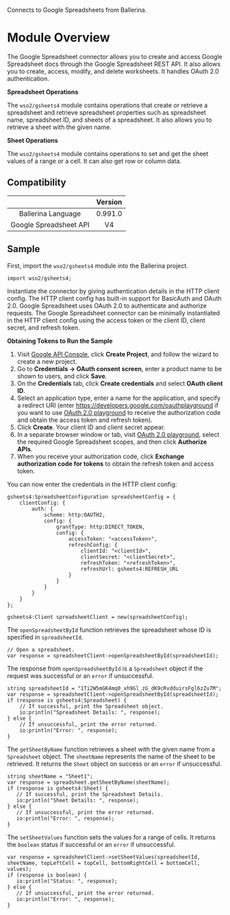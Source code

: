 Connects to Google Spreadsheets from Ballerina.

# Module Overview

The Google Spreadsheet connector allows you to create and access Google Spreadsheet docs through the Google Spreadsheet REST API. It also allows you to create, access, modify, and delete worksheets. It handles OAuth 2.0 authentication.

**Spreadsheet Operations**

The `wso2/gsheets4` module contains operations that create or retrieve a spreadsheet and retrieve spreadsheet properties such as spreadsheet name, spreadsheet ID, and sheets of a spreadsheet. It also allows you to retrieve a sheet with the given name.

**Sheet Operations**

The `wso2/gsheets4` module contains operations to set and get the sheet values of a range or a cell. It can also get row or column data.

## Compatibility

|                             |       Version               |
|:---------------------------:|:---------------------------:|
| Ballerina Language          | 0.991.0                     |
| Google Spreadsheet API      | V4                          |

## Sample

First, import the `wso2/gsheets4` module into the Ballerina project.

```ballerina
import wso2/gsheets4;
```

Instantiate the connector by giving authentication details in the HTTP client config. The HTTP client config has built-in support for BasicAuth and OAuth 2.0. Google Spreadsheet uses OAuth 2.0 to authenticate and authorize requests. The Google Spreadsheet connector can be minimally instantiated in the HTTP client config using the access token or the client ID, client secret, and refresh token.

**Obtaining Tokens to Run the Sample**

1. Visit [Google API Console](https://console.developers.google.com), click **Create Project**, and follow the wizard to create a new project.
2. Go to **Credentials -> OAuth consent screen**, enter a product name to be shown to users, and click **Save**.
3. On the **Credentials** tab, click **Create credentials** and select **OAuth client ID**. 
4. Select an application type, enter a name for the application, and specify a redirect URI (enter https://developers.google.com/oauthplayground if you want to use 
[OAuth 2.0 playground](https://developers.google.com/oauthplayground) to receive the authorization code and obtain the 
access token and refresh token). 
5. Click **Create**. Your client ID and client secret appear. 
6. In a separate browser window or tab, visit [OAuth 2.0 playground](https://developers.google.com/oauthplayground), select the required Google Spreadsheet scopes, and then click **Authorize APIs**.
7. When you receive your authorization code, click **Exchange authorization code for tokens** to obtain the refresh token and access token. 

You can now enter the credentials in the HTTP client config:
```ballerina
gsheets4:SpreadsheetConfiguration spreadsheetConfig = {
    clientConfig: {
        auth: {
            scheme: http:OAUTH2,
            config: {
                grantType: http:DIRECT_TOKEN,
                config: {
                    accessToken: "<accessToken>",
                    refreshConfig: {
                        clientId: "<clientId>",
                        clientSecret: "<clientSecret>",
                        refreshToken: "<refreshToken>",
                        refreshUrl: gsheets4:REFRESH_URL
                    }
                }
            }
        }
    }   
};

gsheets4:Client spreadsheetClient = new(spreadsheetConfig);
```

The `openSpreadsheetById` function retrieves the spreadsheet whose ID is specified in `spreadsheetId`.
```ballerina
// Open a spreadsheet.
var response = spreadsheetClient->openSpreadsheetById(spreadsheetId);
```

The response from `openSpreadsheetById` is a `Spreadsheet` object if the request was successful or an `error` if unsuccessful.

```ballerina
string spreadsheetId = "1Ti2W5mGK4mq0_xh9Gl_zG_dK9cRvdduirsFgl6zZu7M";
var response = spreadsheetClient->openSpreadsheetById(spreadsheetId);
if (response is gsheets4:Spreadsheet) {
    // If successful, print the Spreadsheet object.
    io:println("Spreadsheet Details: ", response);
} else {
    // If unsuccessful, print the error returned.
    io:println("Error: ", response);
}
```

The `getSheetByName` function retrieves a sheet with the given name from a `Spreadsheet` object. The `sheetName` represents the name of the sheet to be retrieved. It returns the `Sheet` object on success or an `error` if unsuccessful.
```ballerina
string sheetName = "Sheet1";
var response = spreadsheet.getSheetByName(sheetName);
if (response is gsheets4:Sheet) {
   // If successful, print the Spreadsheet Details.
   io:println("Sheet Details: ", response);
} else {
   // If unsuccessful, print the error returned.
   io:println("Error: ", response);
}
```

The `setSheetValues` function sets the values for a range of cells. It returns the `boolean` status if successful or an `error` if unsuccessful.
```ballerina
var response = spreadsheetClient->setSheetValues(spreadsheetId, sheetName, topLeftCell = topCell, bottomRightCell = bottomCell, values);
if (response is boolean) {
   io:println("Status: ", response);
} else {
   // If unsuccessful, print the error returned.
   io:println("Error: ", response);
}
```
